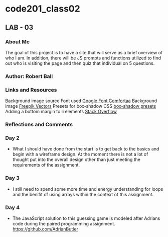 # code201_class02

## LAB - 03

### About Me

The goal of this project is to have a site that will serve as a brief overview of who I am. In addition, there will be JS prompts and functions utilized to find out who is visiting the page and then quiz that individual on 5 questions.

### Author: Robert Ball

### Links and Resources

Background image source
Font used [Google Font Comfortaa](https://fonts.google.com/specimen/Comfortaa)
Background image [Freepik Vectors](https://www.freepik.com/vectors/polygon-shape)
Presets for box-shadow CSS [box-shadow presets](https://getcssscan.com/css-box-shadow-examples)
Adding a bottom margin to li elements [Stack Overflow](https://stackoverflow.com/questions/11903773/add-space-between-li-elements)

### Reflections and Comments

### Day 2

- What I should have done from the start is to get back to the basics and begin with a wireframe design.  At the moment there is not a lot of thought put into the overall design other than just meeting the requirements of the assignment.

### Day 3

- I still need to spend some more time and energy understanding for loops and the benifit of using arrays within the context of this assignment.

### Day 4

- The JavaScript solution to this guessing game is modeled after Adrians code during the paired programming assignment. https://github.com/AdrianButler
